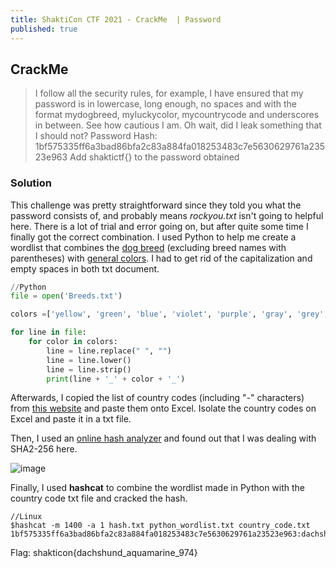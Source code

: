 ```yaml
---
title: ShaktiCon CTF 2021 - CrackMe  | Password
published: true
---
```


## [](#header-2)CrackMe

> I follow all the security rules, for example, I have ensured that my password is in lowercase, long enough, no spaces and with the format mydogbreed, myluckycolor, mycountrycode and underscores in between. 
See how cautious I am. Oh wait, did I leak something that I should not?
>Password Hash: 1bf575335ff6a3bad86bfa2c83a884fa018253483c7e5630629761a23523e963
>Add shaktictf{} to the password obtained

### [](#header-3)Solution

This challenge was pretty straightforward since they told you what the password consists of, and probably means _rockyou.txt_ isn't going to helpful here.
There is a lot of trial and error going on, but after quite some time I finally got the correct combination.
I used Python to help me create a wordlist that combines the [dog breed](https://sortmylist.com/reference/biology/dog_breeds.txt) (excluding breed names with parentheses) with [general colors](https://github.com/imsky/wordlists/blob/master/adjectives/colors.txt).
I had to get rid of the capitalization and empty spaces in both txt document.
```Python
//Python
file = open('Breeds.txt')

colors =['yellow', 'green', 'blue', 'violet', 'purple', 'gray', 'grey', 'red', 'black', 'white', 'orange', 'cyan', 'pink', 'silver', 'brown', 'gold', 'magenta', 'lime', 'amber', 'aqua', 'azure', 'amethyst', 'aquamarine', 'apricot', 'auburn', 'beige', 'bronze', 'buff', 'cardinal', 'cerise', 'chartreuse', 'coral', 'carmine', 'chocolate', 'cream', 'charcoal', 'copper', 'crimson', 'cinnamon', 'celadon', 'dark', 'denim', 'ebony', 'emerald', 'ecru', 'eggplant', 'fuchsia', 'goldenrod', 'hue', 'indigo', 'ivory', 'jade', 'jet', 'khaki', 'lavender', 'lilac', 'lemon', 'mauve', 'maroon', 'mustard', 'mahogany', 'olive', 'ocher', 'orchid', 'pumpkin', 'peach', 'pastel', 'puce', 'pewter', 'persimmon', 'rainbow', 'ruby', 'rose', 'russet', 'salmon', 'saffron', 'sapphire', 'scarlet', 'sepia', 'sienna', 'shade', 'shamrock', 'teal', 'tint', 'turquoise', 'topaz', 'terracotta', 'tangerine', 'umber', 'vermilion', 'viridian', 'wisteria']

for line in file:
    for color in colors:
        line = line.replace(" ", "")
        line = line.lower()
        line = line.strip()
        print(line + '_' + color + '_')
```

Afterwards, I copied the list of country codes (including "-" characters) from [this website](https://countrycode.org/) and paste them onto Excel. Isolate the country codes on Excel and paste it in a txt file.

Then, I used an [online hash analyzer](https://www.tunnelsup.com/hash-analyzer/) and found out that I was dealing with SHA2-256 here.

![image](https://user-images.githubusercontent.com/81070073/113497984-984f5d80-94bd-11eb-9077-394aedc707f8.png)

Finally, I used **hashcat** to combine the wordlist made in Python with the country code txt file and cracked the hash.

```Linux
//Linux
$hashcat -m 1400 -a 1 hash.txt python_wordlist.txt country_code.txt 
1bf575335ff6a3bad86bfa2c83a884fa018253483c7e5630629761a23523e963:dachshund_aquamarine_974
```

Flag: shakticon{dachshund_aquamarine_974}
